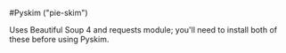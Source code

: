 #Pyskim
("pie-skim")

Uses Beautiful Soup 4 and requests module; you'll need to install both of these before using Pyskim.